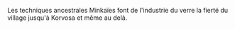 Les techniques ancestrales Minkaïes font de l'industrie du verre la fierté du village jusqu'à Korvosa et même au delà.